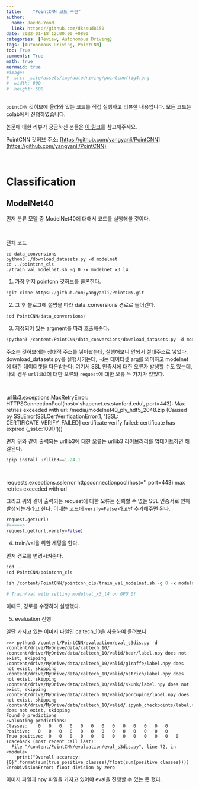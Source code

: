 ```yaml
---
title:    "PointCNN 코드 구현"
author:
  name: JaeHo-YooN
  link: https://github.com/dkssud8150
date: 2022-01-18 12:00:00 +0800
categories: [Review, Autonomous Driving]
tags: [Autonomous Driving, PointCNN]
toc: True
comments: True
math: true
mermaid: true
#image:
#  src: _site/assets/img/autodriving/pointcnn/fig4.png
#  width: 800
#  height: 500
---
```


`pointCNN` 깃허브에 올라와 있는 코드를 직접 실행하고 리뷰한 내용입니다. 모든 코드는 colab에서 진행하였습니다.

논문에 대한 리뷰가 궁금하신 분들은 [이 링크](https://dkssud8150.github.io/classlog/pointcnn.html)를 참고해주세요.

PointCNN 깃허브 주소: [https://github.com/yangyanli/PointCNN](https://github.com/yangyanli/PointCNN)

<br>

# Classification

## ModelNet40

먼저 분류 모델 중 ModelNet40에 대해서 코드를 실행해볼 것이다.

<br>

전체 코드

```shell
cd data_conversions
python3 ./download_datasets.py -d modelnet
cd ../pointcnn_cls
./train_val_modelnet.sh -g 0 -x modelnet_x3_l4
```

1. 가장 먼저 pointcnn 깃허브를 클론한다.

```python
!git clone https://github.com/yangyanli/PointCNN.git
```

2. 그 후 블로그에 설명을 따라 data_conversions 경로로 들어간다.

```python
!cd PointCNN/data_conversions/
```

3. 지정되어 있는 argment를 따라 호출해준다.

```python
!python3 /content/PointCNN/data_conversions/download_datasets.py -d modelnet 
```

주소는 깃허브에는 상대적 주소를 넣어놨는데, 실행해보니 안되서 절대주소로 넣었다. download_datasets.py를 실행시키는데, `-d`는 데이터셋 arg를 의미하고 modelnet에 대한 데이터셋을 다운받는다. 여기서 SSL 인증서에 대한 오류가 발생할 수도 있는데, 나의 경우 `urllib3`에 대한 오류와 `request`에 대한 오류 두 가지가 있었다. 

<br>

urllib3.exceptions.MaxRetryError: HTTPSConnectionPool(host='shapenet.cs.stanford.edu', port=443): Max retries exceeded with url: /media/modelnet40_ply_hdf5_2048.zip (Caused by SSLError(SSLCertVerificationError(1, '[SSL: CERTIFICATE_VERIFY_FAILED] certificate verify failed: certificate has expired (_ssl.c:1091)')))

먼저 위와 같이 출력되는 urllib3에 대한 오류는 urllib3 라이브러리를 업데이트하면 해결된다.

```python
!pip install urllib3==1.24.1
```

<br>

requests.exceptions.sslerror httpsconnectionpool(host='' port=443) max retries exceeded with url

그리고 위와 같이 출력되는 request에 대한 오류는 신뢰할 수 없는 SSL 인증서로 인해 발생되는거라고 한다. 이때는 코드에 `verify=False` 라고만 추가해주면 된다.

```python
request.get(url)
#=====>
request.get(url,verify=False)
```

4. train/val을 위한 세팅을 한다.

먼저 경로를 변경시켜준다.

```python
!cd ..
!cd PointCNN/pointcnn_cls
```

```python
!sh /content/PointCNN/pointcnn_cls/train_val_modelnet.sh -g 0 -x modelnet_x3_l4

# Train/Val with setting modelnet_x3_l4 on GPU 0!
```

이때도, 경로를 수정하여 실행했다.

5. evaluation 진행

일단 가지고 있는 이미지 파일인 caltech_10을 사용하여 돌려보니

```shell
>>> python3 /content/PointCNN/evaluation/eval_s3dis.py -d /content/drive/MyDrive/data/caltech_10/
/content/drive/MyDrive/data/caltech_10/valid/bear/label.npy does not exist, skipping
/content/drive/MyDrive/data/caltech_10/valid/giraffe/label.npy does not exist, skipping
/content/drive/MyDrive/data/caltech_10/valid/ostrich/label.npy does not exist, skipping
/content/drive/MyDrive/data/caltech_10/valid/skunk/label.npy does not exist, skipping
/content/drive/MyDrive/data/caltech_10/valid/porcupine/label.npy does not exist, skipping
/content/drive/MyDrive/data/caltech_10/valid/.ipynb_checkpoints/label.npy does not exist, skipping
Found 0 predictions
Evaluating predictions:
Classes:	0	0	0	0	0	0	0	0	0	0	0	0	0
Positive:	0	0	0	0	0	0	0	0	0	0	0	0	0
True positive:	0	0	0	0	0	0	0	0	0	0	0	0	0
Traceback (most recent call last):
  File "/content/PointCNN/evaluation/eval_s3dis.py", line 72, in <module>
    print("Overall accuracy: {0}".format(sum(true_positive_classes)/float(sum(positive_classes))))
ZeroDivisionError: float division by zero
```

이미지 파일과 npy 파일을 가지고 있어야 eval을 진행할 수 있는 듯 했다.